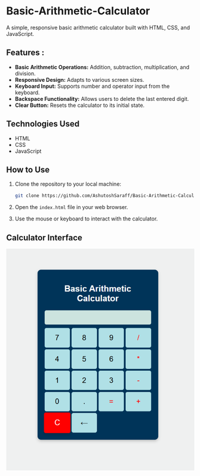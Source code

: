 # Basic-Arithmetic-Calculator
A simple, responsive basic arithmetic calculator built with HTML, CSS, and JavaScript.

## Features :

* **Basic Arithmetic Operations:** Addition, subtraction, multiplication, and division.
* **Responsive Design:** Adapts to various screen sizes.
* **Keyboard Input:** Supports number and operator input from the keyboard.
* **Backspace Functionality:** Allows users to delete the last entered digit.
* **Clear Button:** Resets the calculator to its initial state.


## Technologies Used

* HTML
* CSS
* JavaScript

## How to Use

1.  Clone the repository to your local machine:

    ```bash
    git clone https://github.com/AshutoshSaraff/Basic-Arithmetic-Calculator
    ```

2.  Open the `index.html` file in your web browser.

3.  Use the mouse or keyboard to interact with the calculator.

## Calculator Interface
![Calculator Screenshot](Demo.png)


